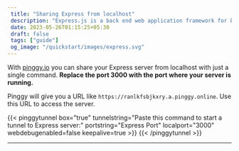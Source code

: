```yaml
---
 title: "Sharing Express from localhost" 
 description: "Express.js is a back end web application framework for building RESTful APIs with Node.js."
 date: 2023-05-26T01:15:25+05:30 
 draft: false 
 tags: ["guide"]
 og_image: "/quickstart/images/express.svg"
---
```


With [pinggy.io](https://pinggy.io) you can share your Express server from localhost with just a single command. **Replace the port 3000 with the port where your server is running.**

Pinggy will give you a URL like `https://ranlkfsbjkxry.a.pinggy.online`. Use this URL to access the server.

{{< pinggytunnel box="true" tunnelstring="Paste this command to start a tunnel to Express server:" portstring="Express Port" localport="3000" webdebugenabled=false keepalive=true >}}
{{< /pinggytunnel >}}

<hr>

